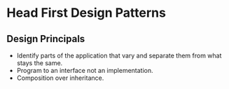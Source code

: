 # Head First Design Patterns

## Design Principals
* Identify parts of the application that vary and separate them from what stays the same.
* Program to an interface not an implementation.
* Composition over inheritance.